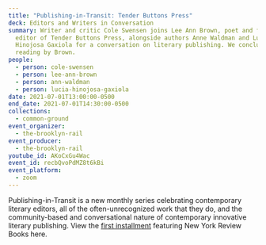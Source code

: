 ```yaml
---
title: "Publishing-in-Transit: Tender Buttons Press"
deck: Editors and Writers in Conversation
summary: Writer and critic Cole Swensen joins Lee Ann Brown, poet and founding
  editor of Tender Buttons Press, alongside authors Anne Waldman and Lucia
  Hinojosa Gaxiola for a conversation on literary publishing. We conclude with a
  reading by Brown.
people:
  - person: cole-swensen
  - person: lee-ann-brown
  - person: ann-waldman
  - person: lucia-hinojosa-gaxiola
date: 2021-07-01T13:00:00-0500
end_date: 2021-07-01T14:30:00-0500
collections:
  - common-ground
event_organizer:
  - the-brooklyn-rail
event_producer:
  - the-brooklyn-rail
youtube_id: AKoCxGu4Wac
event_id: recbQvoPdMZ8t6kBi
event_platform:
  - zoom
---
```

Publishing-in-Transit is a new monthly series celebrating contemporary literary editors, all of the often-unrecognized work that they do, and the community-based and conversational nature of contemporary innovative literary publishing. View the [first installment](https://brooklynrail.org/events/2021/06/10/publishing-in-transit-new-york-review-of-books/) featuring New York Review Books here.